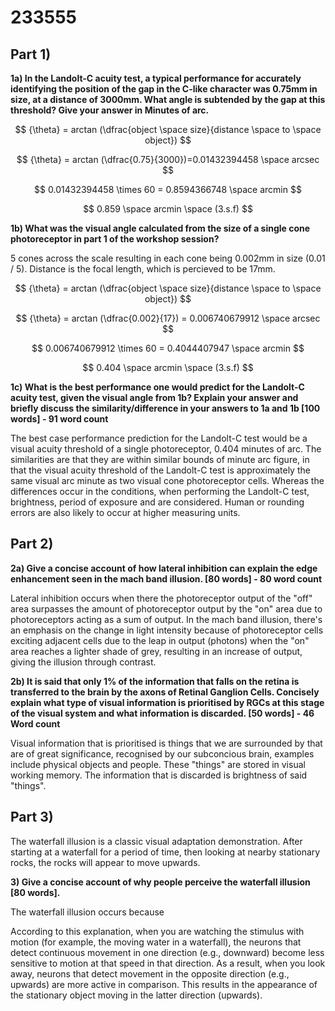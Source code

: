# 233555

## **Part 1)**

**1a) In the Landolt-C acuity test, a typical performance for accurately identifying the position of the gap in the C-like character was 0.75mm in size, at a distance of 3000mm. What angle is subtended by the gap at this threshold? Give your answer in Minutes of arc.**

$$
{\theta} = arctan (\dfrac{object \space size}{distance \space to \space object})
$$

$$
{\theta} = arctan (\dfrac{0.75}{3000})=0.01432394458 \space arcsec
$$

$$
0.01432394458 \times 60 = 0.8594366748 \space arcmin
$$

$$
0.859 \space arcmin \space (3.s.f)
$$

**1b) What was the visual angle calculated from the size of a single cone photoreceptor in part 1 of the workshop session?**

5 cones across the scale resulting in each cone being 0.002mm in size (0.01 / 5). Distance is the focal length, which is percieved to be 17mm.

$$
{\theta} = arctan (\dfrac{object \space size}{distance \space to \space object})
$$

$$
{\theta} = arctan (\dfrac{0.002}{17}) = 0.006740679912 \space arcsec
$$

$$
0.006740679912 \times 60 = 0.4044407947 \space arcmin
$$

$$
0.404 \space arcmin \space (3.s.f)
$$

**1c) What is the best performance one would predict for the Landolt-C acuity test, given the visual angle from 1b? Explain your answer and briefly discuss the similarity/difference in your answers to 1a and 1b \[100 words] - 91 word count**

The best case performance prediction for the Landolt-C test would be a visual acuity threshold of a single photoreceptor, 0.404 minutes of arc. The similarities are that they are within similar bounds of minute arc figure, in that the visual acuity threshold of the Landolt-C test is approximately the same visual arc minute as two visual cone photoreceptor cells. Whereas the differences occur in the conditions, when performing the Landolt-C test, brightness, period of exposure and are considered. Human or rounding errors are also likely to occur at higher measuring units.

## Part 2)

**2a) Give a concise account of how lateral inhibition can explain the edge enhancement seen in the mach band illusion. \[80 words] - 80 word count**

Lateral inhibition occurs when there the photoreceptor output of the "off" area surpasses the amount of photoreceptor output by the "on" area due to photoreceptors acting as a sum of output. In the mach band illusion, there's an emphasis on the change in light intensity because of photoreceptor cells exciting adjacent cells due to the leap in output (photons) when the "on" area reaches a lighter shade of grey, resulting in an increase of output, giving the illusion through contrast.&#x20;

**2b) It is said that only 1% of the information that falls on the retina is transferred to the brain by the axons of Retinal Ganglion Cells. Concisely explain what type of visual information is prioritised by RGCs at this stage of the visual system and what information is discarded. \[50 words] - 46 Word count**

Visual information that is prioritised is things that we are surrounded by that are of great significance, recognised by our subconcious brain, examples include physical objects and people. These "things" are stored in visual working memory. The information that is discarded is brightness of said "things".

## Part 3)

The waterfall illusion is a classic visual adaptation demonstration. After starting at a waterfall for a period of time, then looking at nearby stationary rocks, the rocks will appear to move upwards.&#x20;

**3) Give a concise account of why people perceive the waterfall illusion \[80 words].**

The waterfall illusion occurs because

According to this explanation, when you are watching the stimulus with motion (for example, the moving water in a waterfall), the neurons that detect continuous movement in one direction (e.g., downward) become less sensitive to motion at that speed in that direction. As a result, when you look away, neurons that detect movement in the opposite direction (e.g., upwards) are more active in comparison. This results in the appearance of the stationary object moving in the latter direction (upwards).

